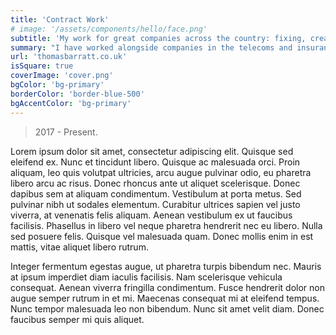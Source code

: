```yaml
---
title: 'Contract Work'
# image: '/assets/components/hello/face.png'
subtitle: 'My work for great companies across the country: fixing, creating, and improving.'
summary: "I have worked alongside companies in the telecoms and insurance industries to, managing 5+ clients' online presence and/or internal systems. By planning ahead effectively and communicating clearly, I modernize existing systems and can solve user problems, helping them to provide a platform which they can run their business or idea from."
url: 'thomasbarratt.co.uk'
isSquare: true
coverImage: 'cover.png'
bgColor: 'bg-primary'
borderColor: 'border-blue-500'
bgAccentColor: 'bg-primary'
---
```


> 2017 - Present.

Lorem ipsum dolor sit amet, consectetur adipiscing elit. Quisque sed eleifend ex. Nunc et tincidunt libero. Quisque ac malesuada orci. Proin aliquam, leo quis volutpat ultricies, arcu augue pulvinar odio, eu pharetra libero arcu ac risus. Donec rhoncus ante ut aliquet scelerisque. Donec dapibus sem at aliquam condimentum. Vestibulum at porta metus. Sed pulvinar nibh ut sodales elementum. Curabitur ultrices sapien vel justo viverra, at venenatis felis aliquam. Aenean vestibulum ex ut faucibus facilisis. Phasellus in libero vel neque pharetra hendrerit nec eu libero. Nulla sed posuere felis. Quisque vel malesuada quam. Donec mollis enim in est mattis, vitae aliquet libero rutrum.

Integer fermentum egestas augue, ut pharetra turpis bibendum nec. Mauris at ipsum imperdiet diam iaculis facilisis. Nam scelerisque vehicula consequat. Aenean viverra fringilla condimentum. Fusce hendrerit dolor non augue semper rutrum in et mi. Maecenas consequat mi at eleifend tempus. Nunc tempor malesuada leo non bibendum. Nunc sit amet velit diam. Donec faucibus semper mi quis aliquet.


